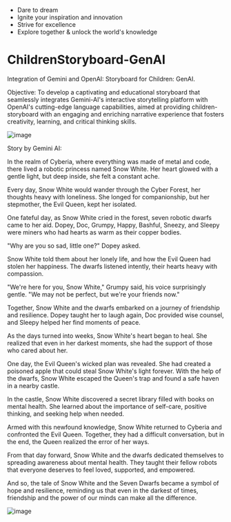- Dare to dream 
- Ignite your inspiration and innovation
- Strive for excellence
- Explore together & unlock the world's knowledge

# ChildrenStoryboard-GenAI
Integration of Gemini and OpenAI: Storyboard for Children: GenAI.

Objective:
To develop a captivating and educational storyboard that seamlessly integrates Gemini-AI's interactive storytelling platform with OpenAI's cutting-edge language capabilities, aimed at providing children-storyboard with an engaging and enriching narrative experience that fosters creativity, learning, and critical thinking skills.

![image](https://github.com/ubc-tuehoang/ChildrenStoryboard-GenAI/assets/86985864/8dd5e238-cb9e-4597-8ae4-17bd62f244cf)


Story by Gemini AI:

In the realm of Cyberia, where everything was made of metal and code, there lived a robotic princess named Snow White. Her heart glowed with a gentle light, but deep inside, she felt a constant ache.

Every day, Snow White would wander through the Cyber Forest, her thoughts heavy with loneliness. She longed for companionship, but her stepmother, the Evil Queen, kept her isolated.

One fateful day, as Snow White cried in the forest, seven robotic dwarfs came to her aid. Dopey, Doc, Grumpy, Happy, Bashful, Sneezy, and Sleepy were miners who had hearts as warm as their copper bodies.

"Why are you so sad, little one?" Dopey asked.

Snow White told them about her lonely life, and how the Evil Queen had stolen her happiness. The dwarfs listened intently, their hearts heavy with compassion.

"We're here for you, Snow White," Grumpy said, his voice surprisingly gentle. "We may not be perfect, but we're your friends now."

Together, Snow White and the dwarfs embarked on a journey of friendship and resilience. Dopey taught her to laugh again, Doc provided wise counsel, and Sleepy helped her find moments of peace.

As the days turned into weeks, Snow White's heart began to heal. She realized that even in her darkest moments, she had the support of those who cared about her.

One day, the Evil Queen's wicked plan was revealed. She had created a poisoned apple that could steal Snow White's light forever. With the help of the dwarfs, Snow White escaped the Queen's trap and found a safe haven in a nearby castle.

In the castle, Snow White discovered a secret library filled with books on mental health. She learned about the importance of self-care, positive thinking, and seeking help when needed.

Armed with this newfound knowledge, Snow White returned to Cyberia and confronted the Evil Queen. Together, they had a difficult conversation, but in the end, the Queen realized the error of her ways.

From that day forward, Snow White and the dwarfs dedicated themselves to spreading awareness about mental health. They taught their fellow robots that everyone deserves to feel loved, supported, and empowered.

And so, the tale of Snow White and the Seven Dwarfs became a symbol of hope and resilience, reminding us that even in the darkest of times, friendship and the power of our minds can make all the difference.

![image](https://github.com/ubc-tuehoang/ChildrenStoryboard-GenAI/assets/86985864/631c7a0c-3577-4c2c-b38a-2c3fef11ac57)

